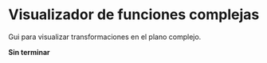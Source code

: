 # Visualizador de funciones complejas
Gui para visualizar transformaciones en el plano complejo.

__Sin terminar__
